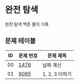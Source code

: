 # 완전 탐색 <Brute Force>
완전 탐색 백준 풀이 기록
## 문제 테이블
|ID|문제 번호|문제 제목|
|---|------|---|
|00|[1476](https://www.acmicpc.net/problem/1476)|날짜 계산|
|01|[9095](https://www.acmicpc.net/problem/9095)|1, 2, 3 더하기|
